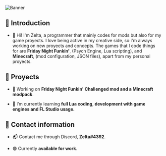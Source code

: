 ![Banner](https://i.imgur.com/9DoMUOS.png)

## 🌺 Introduction

- 👋 Hi! I'm Zelta, a programmer that mainly codes for mods but also for my game proyects. I love being active in my creative side, so I'm always working on new proyects and concepts. The games that I code things for are **Friday Night Funkin'**, (Psych Engine, Lua scripting), and **Minecraft**, (mod configuration, JSON files), apart from my personal proyects.

## 🎨 Proyects

-  🔧 Working on **Friday Night Funkin' Challenged mod and a Minecraft modpack**.

-  📖 I’m currently learning **full Lua coding, development with game engines and FL Studio usage**.
  
## 🧾 Contact information

-  📬 Contact me through Discord, **Zelta#4392**.

-  🟢 Currently **available for work**.
